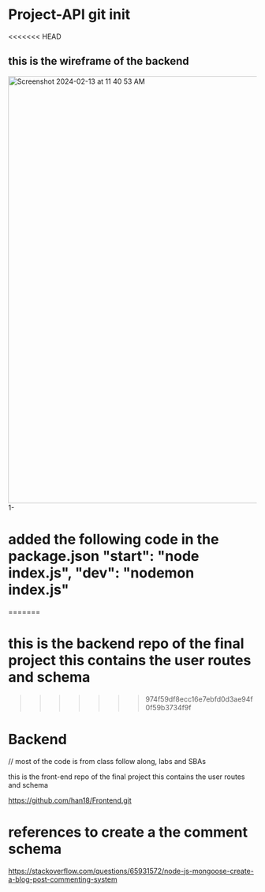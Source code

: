 # Project-API git init

<<<<<<< HEAD
## this is the wireframe of the backend
<img width="865" alt="Screenshot 2024-02-13 at 11 40 53 AM" src="https://github.com/han18/Backend/assets/35694323/8c736609-acb6-4c7d-810d-25f6f35a4525">
1-

# added the following code in the package.json "start": "node index.js", "dev": "nodemon index.js"

=======

# this is the backend repo of the final project this contains the user routes and schema

> > > > > > > 974f59df8ecc16e7ebfd0d3ae94f0f59b3734f9f

# Backend

// most of the code is from class follow along, labs and SBAs

this is the front-end repo of the final project this contains the user routes and schema

https://github.com/han18/Frontend.git

# references to create a the comment schema

https://stackoverflow.com/questions/65931572/node-js-mongoose-create-a-blog-post-commenting-system
